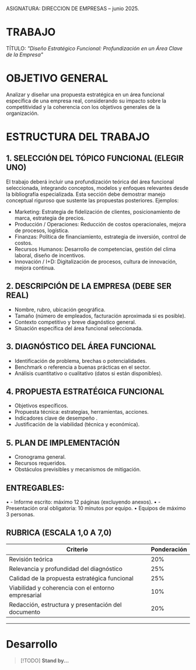 ASIGNATURA: DIRECCION DE EMPRESAS – junio 2025.

# TRABAJO
TÍTULO: *"Diseño Estratégico Funcional: Profundización en un Área Clave de la Empresa"*

# OBJETIVO GENERAL
Analizar y diseñar una propuesta estratégica en un área funcional específica de una empresa real, considerando su impacto sobre la competitividad y la coherencia con los objetivos generales de la organización.

# ESTRUCTURA DEL TRABAJO

## 1. SELECCIÓN DEL TÓPICO FUNCIONAL (ELEGIR UNO)

El trabajo deberá incluir una profundización teórica del área funcional seleccionada, integrando conceptos, modelos y enfoques relevantes desde la bibliografía especializada. Esta sección debe demostrar manejo conceptual riguroso que sustente las propuestas posteriores.
Ejemplos:
- Marketing: Estrategia de fidelización de clientes, posicionamiento de marca, estrategia de precios.
- Producción / Operaciones: Reducción de costos operacionales, mejora de procesos, logística.
- Finanzas: Política de financiamiento, estrategia de inversión, control de costos.
- Recursos Humanos: Desarrollo de competencias, gestión del clima laboral, diseño de incentivos.
- Innovación / I+D: Digitalización de procesos, cultura de innovación, mejora continua.

## 2. DESCRIPCIÓN DE LA EMPRESA (DEBE SER REAL)
- Nombre, rubro, ubicación geográfica.
- Tamaño (número de empleados, facturación aproximada si es posible).
- Contexto competitivo y breve diagnóstico general.
- Situación específica del área funcional seleccionada.

## 3. DIAGNÓSTICO DEL ÁREA FUNCIONAL
- Identificación de problema, brechas o potencialidades.
- Benchmark o referencia a buenas prácticas en el sector.
- Análisis cuantitativo o cualitativo (datos si están disponibles).

## 4. PROPUESTA ESTRATÉGICA FUNCIONAL
- Objetivos específicos.
- Propuesta técnica: estrategias, herramientas, acciones.
- Indicadores clave de desempeño .
- Justificación de la viabilidad (técnica y económica).

## 5. PLAN DE IMPLEMENTACIÓN
- Cronograma general.
- Recursos requeridos.
- Obstáculos previsibles y mecanismos de mitigación.

## ENTREGABLES:
•	- Informe escrito: máximo 12 páginas (excluyendo anexos).
•	- Presentación oral obligatoria: 10 minutos por equipo.
•	Equipos de máximo 3 personas.

## RUBRICA (ESCALA 1,0 A 7,0)

| **Criterio**                                       | **Ponderación** |
| -------------------------------------------------- | --------------- |
| Revisión teórica                                   | 20%             |
| Relevancia y profundidad del diagnóstico           | 25%             |
| Calidad de la propuesta estratégica funcional      | 25%             |
| Viabilidad y coherencia con el entorno empresarial | 10%             |
| Redacción, estructura y presentación del documento | 20%             |

---

# Desarrollo

> [!TODO] **Stand by...**
